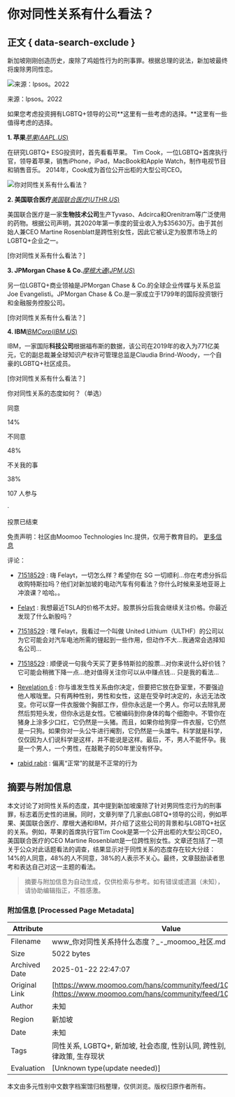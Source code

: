# 你对同性关系有什么看法？

## 正文 { data-search-exclude }


新加坡刚刚创造历史，废除了鸡姐性行为的刑事罪。根据总理的说法，新加坡最终将废除男同性恋。

![来源：lpsos。2022](https://ussnsimg.moomoo.com/151846312/editor_image/04b6ae021a5430ffa1fb8fb9e46f1450.jpg/thumb?imageMogr2/ignore-error/1/format/webp)

来源：lpsos。2022

如果您考虑投资拥有LGBTQ+领导的公司**这里有一些考虑的选择。**这里有一些值得考虑的选择。

**1\. 苹果**[$苹果 (AAPL.US)$](https://www.moomoo.com/hans/stock/AAPL-US?global_content=%7B%22promote_id%22%3A13764%2C%22sub_promote_id%22%3A61%7D)

在研究LGBTQ+ ESG投资时，首先看看苹果。 Tim Cook，一位LGBTQ+首席执行官，领导着苹果，销售iPhone，iPad，MacBook和Apple Watch，制作电视节目和销售音乐。 2014年，Cook成为首位公开出柜的大型公司CEO。

![你对同性关系有什么看法？](https://ussnsimg.moomoo.com/151846312/editor_image/121c999009ec3c9e8de4d71ea9a7f363.png/thumb?imageMogr2/ignore-error/1/format/webp)

**2\. 美国联合医疗**[$美国联合医疗 (UTHR.US)$](https://www.moomoo.com/hans/stock/UTHR-US?global_content=%7B%22promote_id%22%3A13764%2C%22sub_promote_id%22%3A61%7D)

美国联合医疗是一家**生物技术公司**生产Tyvaso、Adcirca和Orenitram等广泛使用的药物。根据公司声明，其2020年第一季度的营业收入为$35630万。由于其创始人兼CEO Martine Rosenblatt是跨性别女性，因此它被认定为股票市场上的LGBTQ+企业之一。

[你对同性关系有什么看法？]

**3\. JPMorgan Chase & Co.**[$摩根大通 (JPM.US)$](https://www.moomoo.com/hans/stock/JPM-US?global_content=%7B%22promote_id%22%3A13764%2C%22sub_promote_id%22%3A61%7D)

另一位LGBTQ+商业领袖是JPMorgan Chase & Co.的全球企业传媒与关系总监Joe Evangelisti。JPMorgan Chase & Co.是一家成立于1799年的国际投资银行和金融服务控股公司。

[你对同性关系有什么看法？]

**4\. IBM**[$IBM Corp (IBM.US)$](https://www.moomoo.com/hans/stock/IBM-US?global_content=%7B%22promote_id%22%3A13764%2C%22sub_promote_id%22%3A61%7D)

IBM，一家国际**科技公司**根据福布斯的数据，该公司在2019年的收入为771亿美元，它的副总裁兼全球知识产权许可管理总监是Claudia Brind-Woody，一个自豪的LGBTQ+社区成员。

[你对同性关系有什么看法？]

你对同性关系的态度如何？（单选）

同意

14%

不同意

48%

不关我的事

38%

107 人参与

·  

投票已结束

免责声明：社区由Moomoo Technologies Inc.提供，仅用于教育目的。 [更多信息](javascript:;)

评论：

-   [71518529](https://www.moomoo.com/hans/community/profile/71518529) : 嗨 Felayt，一切怎么样？希望你在 SG 一切顺利...你在考虑分拆后收购特斯拉吗？他们对新加坡的电动汽车有何看法？你什么时候来圣地亚哥上冲浪课？哈哈。。
    
-   [Felayt](https://www.moomoo.com/hans/community/profile/felayt-102449330) : 我想最近TSLA的价格不太好。股票拆分后我会继续关注价格。你最近发现了什么新股吗？
    
-   [71518529](https://www.moomoo.com/hans/community/profile/71518529) : 嘿 Felayt，我看过一个叫做 United Lithium（ULTHF）的公司以为它可能会对汽车电池所需的锂起到一些作用，但动作不大...我通常会选择知名公司...
    
-   [71518529](https://www.moomoo.com/hans/community/profile/71518529) : 顺便说一句我今天买了更多特斯拉的股票...对你来说什么好价钱？它可能会稍微下降一点...绝对值得关注你可以从中赚点钱... 只是我的看法...
    
-   [Revelation 6](https://www.moomoo.com/hans/community/profile/revelation-6-70897568) : 你与谁发生性关系由你决定，但要把它放在卧室里，不要强迫他人喉咙里。只有两种性别，男性和女性，这是在受孕时决定的，永远无法改变。你可以穿一件衣服做个胸部工作，但你永远是一个男人。你可以去除乳房然后剪短头发，但你永远是女性。它被编码到你身体的每个细胞中。不管你在猪身上涂多少口红，它仍然是一头猪。而且，如果你给狗穿一件衣服，它仍然是一只狗。如果你对一头公牛进行阉割，它仍然是一头雄牛。科学就是科学，仅仅因为人们说科学是这样，并不能说是这样。最后，不，男人不能怀孕。我是一个男人，一个男性，在敲靴子的50年里没有怀孕。
    
-   [rabid rabit](https://www.moomoo.com/hans/community/profile/rabid-rabit-70972428) : 偏离“正常”的就是不正常的行为
<!-- tcd_original_link https://www.moomoo.com/hans/community/feed/108871600766981 -->


## 摘要与附加信息

<!-- tcd_abstract -->
本文讨论了对同性关系的态度，其中提到新加坡废除了针对男同性恋行为的刑事罪，标志着历史性的进展。同时，文章列举了几家由LGBTQ+领导的公司，例如苹果、美国联合医疗、摩根大通和IBM，并介绍了这些公司的背景和与LGBTQ+社区的关系。例如，苹果的首席执行官Tim Cook是第一个公开出柜的大型公司CEO，美国联合医疗的CEO Martine Rosenblatt是一位跨性别女性。文章还包括了一项关于公众对此话题看法的调查，结果显示对于同性关系的态度存在较大分歧：14%的人同意，48%的人不同意，38%的人表示不关心。最终，文章鼓励读者思考和表达自己对这一主题的看法。
<!-- tcd_abstract_end -->

> 摘要与附加信息为自动生成，仅供检索与参考。如有错误或遗漏（未知），请协助编辑指正，不胜感激。

### 附加信息 [Processed Page Metadata]

| Attribute       | Value                                  |
|-----------------|----------------------------------------|
| Filename        | www_你对同性关系持什么态度？_-_moomoo_社区.md                             |
| Size            | 5022 bytes                           |
| Archived Date   | 2025-01-22 22:47:07                             |
| Original Link   | [https://www.moomoo.com/hans/community/feed/108871600766981](https://www.moomoo.com/hans/community/feed/108871600766981)                       |
| Author          | 未知                               |
| Region          | 新加坡                               |
| Date            | 未知                                 |
| Tags            | 同性关系, LGBTQ+, 新加坡, 社会态度, 性别认同, 跨性别, 投资, 企业责任, 法律政策, 生存现状                                 |
| Evaluation            | [Unknown type(update needed)]                                 |
<!-- tcd_table_end -->

本文由多元性别中文数字档案馆归档整理，仅供浏览。版权归原作者所有。
